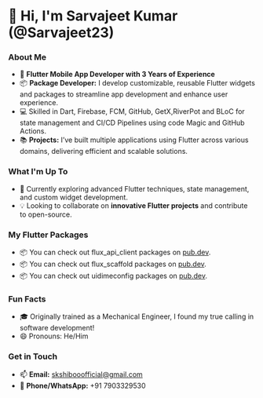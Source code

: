 # 👋 Hi, I'm Sarvajeet Kumar (@Sarvajeet23)

### About Me
- 🚀 **Flutter Mobile App Developer with 3 Years of Experience**
- 📦 **Package Developer:** I develop customizable, reusable Flutter widgets and packages to streamline app development and enhance user experience.
- 💻 Skilled in Dart, Firebase, FCM, GitHub, GetX,RiverPot and BLoC for state management and CI/CD Pipelines using code Magic and GitHub Actions.
- 📚 **Projects:** I’ve built multiple applications using Flutter across various domains, delivering efficient and scalable solutions.

### What I'm Up To
- 🌱 Currently exploring advanced Flutter techniques, state management, and custom widget development.
- 💡 Looking to collaborate on **innovative Flutter projects** and contribute to open-source.

### My Flutter Packages
- 📦 You can check out flux_api_client packages on [pub.dev](https://pub.dev/packages/flux_api_client).
- 📦 You can check out flux_scaffold packages on [pub.dev](https://pub.dev/packages/flux_scaffold).
- 📦 You can check out uidimeconfig packages on [pub.dev](https://pub.dev/packages/uidimeconfig).

### Fun Facts
- 🎓 Originally trained as a Mechanical Engineer, I found my true calling in software development!
- 😄 Pronouns: He/Him

### Get in Touch
- 📫 **Email:** [skshibooofficial@gmail.com](mailto:skshibooofficial@gmail.com)
- 📱 **Phone/WhatsApp:** +91 7903329530

<!---
Sarvajeet23/Sarvajeet23 is a ✨ special ✨ repository because its `README.md` (this file) appears on your GitHub profile.
--->
